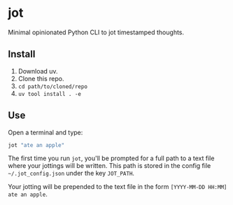 # jot

Minimal opinionated Python CLI to jot timestamped thoughts.

## Install

1. Download uv.
2. Clone this repo.
3. `cd path/to/cloned/repo`
4. `uv tool install . -e`

## Use

Open a terminal and type:

```bash
jot "ate an apple"
```

The first time you run `jot`, you'll be prompted for a full path to a text file where your jottings will be written. This path is stored in the config file `~/.jot_config.json` under the key `JOT_PATH`.

Your jotting will be prepended to the text file in the form `[YYYY-MM-DD HH:MM] ate an apple`.
